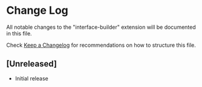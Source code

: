 # Change Log

All notable changes to the "interface-builder" extension will be documented in this file.

Check [Keep a Changelog](http://keepachangelog.com/) for recommendations on how to structure this file.

## [Unreleased]

- Initial release